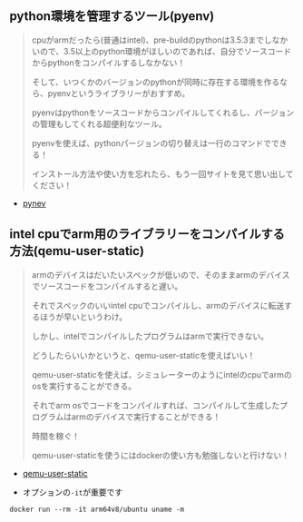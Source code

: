 ## python環境を管理するツール(pyenv)

> 
> cpuがarmだったら(普通はintel)、pre-buildのpythonは3.5.3までしなかいので、3.5以上のpython環境がほしいのであれば、自分でソースコードからpythonをコンパイルするしなかない！
> 
> そして、いつくかのバージョンのpythonが同時に存在する環境を作るなら、pyenvというライブラリーがおすすめ。
> 
> pyenvはpythonをソースコードからコンパイルしてくれるし、パージョンの管理もしてくれる超便利なツール。
> 
> pyenvを使えば、pythonパージョンの切り替えは一行のコマンドでできる！
> 
> インストール方法や使い方を忘れたら、もう一回サイトを見て思い出してください！

* [pynev](https://github.com/pyenv/pyenv)


## intel cpuでarm用のライブラリーをコンパイルする方法(qemu-user-static)

> armのデバイスはだいたいスペックが低いので、そのままarmのデバイスでソースコードをコンパイルすると遅い。
>
> それでスペックのいいintel cpuでコンパイルし、armのデバイスに転送するほうが早いというわけ。
> 
> しかし、intelでコンパイルしたプログラムはarmで実行できない。
> 
> どうしたらいいかというと、qemu-user-staticを使えばいい！
> 
> qemu-user-staticを使えば、シミュレーターのようにintelのcpuでarmのosを実行することができる。
> 
> それでarm osでコードをコンパイルすれば、コンパイルして生成したプログラムはarmのデバイスで実行することができる！
> 
> 時間を稼ぐ！
>
>qemu-user-staticを使うにはdockerの使い方も勉強しないと行けない！
> 

* [qemu-user-static](https://github.com/multiarch/qemu-user-static)

* オプションの```-it```が重要です

```
docker run --rm -it arm64v8/ubuntu uname -m
```




 
